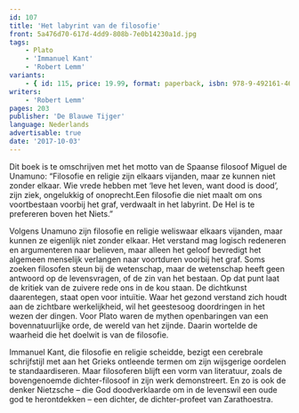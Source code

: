 ```yaml
---
id: 107
title: 'Het labyrint van de filosofie'
front: 5a476d70-617d-4dd9-808b-7e0b14230a1d.jpg
tags:
    - Plato
    - 'Immanuel Kant'
    - 'Robert Lemm'
variants:
    - { id: 115, price: 19.99, format: paperback, isbn: 978-9-492161-46-8 }
writers:
    - 'Robert Lemm'
pages: 203
publisher: 'De Blauwe Tijger'
language: Nederlands
advertisable: true
date: '2017-10-03'
---
```


Dit boek is te omschrijven met het motto van de Spaanse filosoof Miguel de Unamuno: “Filosofie en religie zijn elkaars vijanden, maar ze kunnen niet zonder elkaar. Wie vrede hebben met ‘leve het leven, want dood is dood’, zijn ziek, ongelukkig of onoprecht.Een filosofie die niet maalt om ons voortbestaan voorbij het graf, verdwaalt in het labyrint. De Hel is te prefereren boven het Niets.”

Volgens Unamuno zijn filosofie en religie weliswaar elkaars vijanden, maar kunnen ze eigenlijk niet zonder elkaar. Het verstand mag logisch redeneren en argumenteren naar believen, maar alleen het geloof bevredigt het algemeen menselijk verlangen naar voortduren voorbij het graf. Soms zoeken filosofen steun bij de wetenschap, maar de wetenschap heeft geen antwoord op de levensvragen, of de zin van het bestaan. Op dat punt laat de kritiek van de zuivere rede ons in de kou staan. De dichtkunst daarentegen, staat open voor intuïtie. Waar het gezond verstand zich houdt aan de zichtbare werkelijkheid, wil het geestesoog doordringen in het wezen der dingen. Voor Plato waren de mythen openbaringen van een bovennatuurlijke orde, de wereld van het zijnde. Daarin wortelde de waarheid die het doelwit is van de filosofie.

Immanuel Kant, die filosofie en religie scheidde, bezigt een cerebrale schrijfstijl met aan het Grieks ontleende termen om zijn wijsgerige oordelen te standaardiseren. Maar filosoferen blijft een vorm van literatuur, zoals de bovengenoemde dichter-filosoof in zijn werk demonstreert. En zo is ook de denker Nietzsche – die God doodverklaarde om in de levenswil een oude god te herontdekken – een dichter, de dichter-profeet van Zarathoestra.
